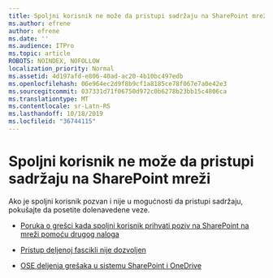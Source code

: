 ```yaml
---
title: Spoljni korisnik ne može da pristupi sadržaju na SharePoint mreži
ms.author: efrene
author: efrene
ms.date: ''
ms.audience: ITPro
ms.topic: article
ROBOTS: NOINDEX, NOFOLLOW
localization_priority: Normal
ms.assetid: 4d197afd-e806-40ad-ac20-4b10bc497edb
ms.openlocfilehash: 06e964ec2d9f8b9cf1a8185ce78f067e7a0e42e3
ms.sourcegitcommit: 037331d71f06750d972c0b6278b23bb15c4806ca
ms.translationtype: MT
ms.contentlocale: sr-Latn-RS
ms.lasthandoff: 10/18/2019
ms.locfileid: "36744115"
---
```

# <a name="external-user-is-unable-to-access-content-in-sharepoint-online"></a>Spoljni korisnik ne može da pristupi sadržaju na SharePoint mreži

Ako je spoljni korisnik pozvan i nije u mogućnosti da pristupi sadržaju, pokušajte da posetite dolenavedene veze.

- [Poruka o grešci kada spoljni korisnik prihvati poziv na SharePoint na mreži pomoću drugog naloga](https://docs.microsoft.com/sharepoint/support/sharing-and-permissions/error-when-external-user-accepts-an-invitation-by-using-another-account)

- [Pristup deljenoj fascikli nije dozvoljen](https://docs.microsoft.com/sharepoint/support/sharing-and-permissions/cannot-access-shared-folder)

- [OSE deljenja grešaka u sistemu SharePoint i OneDrive](https://docs.microsoft.com/sharepoint/sharepoint-onedrive-error-message)

